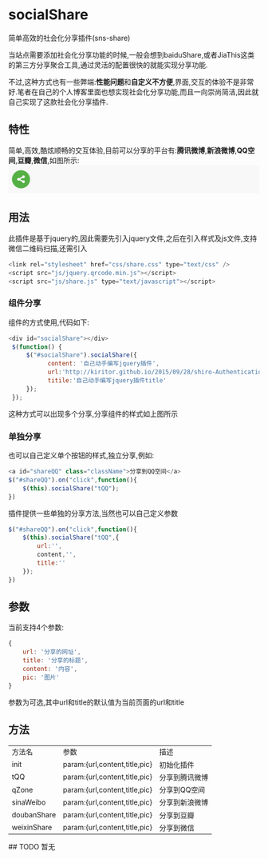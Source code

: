 # socialShare
简单高效的社会化分享插件(sns-share)

当站点需要添加社会化分享功能的时候,一般会想到baiduShare,或者JiaThis这类的第三方分享聚合工具,通过灵活的配置很快的就能实现分享功能.

不过,这种方式也有一些弊端:**性能问题**和**自定义不方便**,界面,交互的体验不是非常好.笔者在自己的个人博客里面也想实现社会化分享功能,而且一向崇尚简洁,因此就自己实现了这款社会化分享插件.
## 特性
简单,高效,酷炫顺畅的交互体验,目前可以分享的平台有:**腾讯微博**,**新浪微博**,**QQ空间**,**豆瓣**,**微信**,如图所示:
![sns-share](https://github.com/Kiritor/socialShare/blob/master/snapshot.gif)
## 用法
此插件是基于jquery的,因此需要先引入jquery文件,之后在引入样式及js文件,支持微信二维码扫描,还需引入
```javascript
<link rel="stylesheet" href="css/share.css" type="text/css" />
<script src="js/jquery.qrcode.min.js"></script>
<script src="js/share.js" type="text/javascript"></script>
```
### 组件分享
组件的方式使用,代码如下:
```javascript
<div id="socialShare"></div>
 $(function() {
     $("#socialShare").socialShare({
           content: '自己动手编写jquery插件',
		   url:'http://kiritor.github.io/2015/09/28/shiro-Authentication/',
		   titile:'自己动手编写jquery插件title'
     });
 });
```
这种方式可以出现多个分享,分享组件的样式如上图所示
### 单独分享
也可以自己定义单个按钮的样式,独立分享,例如:
```javascript
<a id="shareQQ" class="className">分享到QQ空间</a>
$("#shareQQ").on("click",function(){
	$(this).socialShare("tQQ");
})
```
插件提供一些单独的分享方法,当然也可以自己定义参数
```javascript
$("#shareQQ").on("click",function(){
	$(this).socialShare("tQQ",{
	    url:'',
		content,'',
		title:''
	});
})
```
## 参数
当前支持4个参数:
```javascript
{
    url: '分享的网址',  
    title: '分享的标题',
    content: '内容',
    pic: '图片'
}
```
参数为可选,其中url和title的默认值为当前页面的url和title
## 方法
<table>
   <tr>
      <td>方法名</td>
	  <td>参数</td>
	  <td>描述</td>
   </tr>
   <tr>
      <td>init</td>
	  <td>param:{url,content,title,pic}</td>
	  <td>初始化插件</td>
   </tr>
   <tr>
      <td>tQQ</td>
	  <td>param:{url,content,title,pic}</td>
	  <td>分享到腾讯微博</td>
   </tr>
    <tr>
      <td>qZone</td>
	  <td>param:{url,content,title,pic}</td>
	  <td>分享到QQ空间</td>
   </tr>
    <tr>
      <td>sinaWeibo</td>
	  <td>param:{url,content,title,pic}</td>
	  <td>分享到新浪微博</td>
   </tr>
    <tr>
      <td>doubanShare</td>
	  <td>param:{url,content,title,pic}</td>
	  <td>分享到豆瓣</td>
   </tr>
     <tr>
      <td>weixinShare</td>
	  <td>param:{url,content,title,pic}</td>
	  <td>分享到微信</td>
   </tr>
</table>
## TODO
暂无